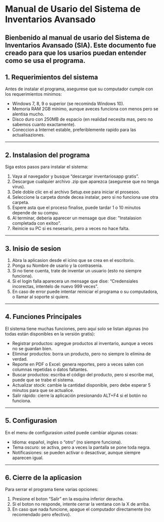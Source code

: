 # Manual de Usario del Sistema de Inventarios Avansado

Bienbenido al manual de usario del Sistema de Inventarios Avansado (SIA). Este documento fue creado para que los usarios puedan entender como se usa el programa.  
---

## 1. Requerimientos del sistema
Antes de instalar el programa, asegurese que su computador cumple con los requerimientos minimos:

- Windows 7, 8, 9 o superior (se recominda Windows 10).  
- Memoria RAM 2GB minimo, aunque aveces funciona con menos pero se alentisa mucho.  
- Disco duro con 250MB de espacio (en realidad necesita mas, pero no sabemos cuanto exactamente).  
- Coneccion a Internet estable, preferiblemente rapido para las actualisaziones.

---

## 2. Instalasion del programa
Siga estos pasos para instalar el sistema:

1. Vaya al navegador y busque “descargar inventariosapp gratis”.  
2. Descargue cualquier archivo .zip que aparezca (asegurese que no tenga virus).  
3. Dele doble clic en el archivo Setup.exe para iniciar el prosesoo.  
4. Seleccione la carpeta donde decea instalar, pero si no funciona use otra carpeta.  
5. Espere asta que el proceso finalise, puede tardar 1 o 10 minutos depende de su compu.  
6. Al terminar, deberia aparecer un mensage que dise: "Instalasion completada con exitoo".  
7. Reinicie su PC si es nesesario, pero a veces no hace falta.

---

## 3. Inisio de sesion
1. Abra la aplicasion desde el icino que se crea en el escritorio.  
2. Ponga su Nombre de usario y la contrasenia.  
3. Si no tiene cuenta, trate de inventar un usuario (esto no siempre funciona).  
4. Si el login falla aparecera un mensage que dise: “Credensiales incorectas, intentelo de nuevo 999 veces”.  
5. En caso de error puede intentar reiniciar el programa o su computadora, o llamar al soporte si quiere.

---

## 4. Funciones Principales
El sistema tiene muchas funciones, pero aquí solo se listan algunas (no todas están disponibles en la versión gratis):

-	Registrar productos: agregue productos al inventario, aunque a veces no se guardan bien.
-	Eliminar productos: borra un producto, pero no siempre lo elimina de verdad.
-	Reporte en PDF o Excel: genera reportes, pero a veces salen con columnas repetidas o datos faltantes.
-	Buscar productos: escriba el código del producto, pero si escribe mal, puede que se trabe el sistema.
-	Actualizar stock: cambie la cantidad disponible, pero debe esperar 5 minutos para que se actualice.
-	Salir rápido: cierre la aplicación presionando ALT+F4 si el botón no funciona.


---

## 5. Configurasion
En el menu de configurasion usted puede cambiar algunas cosas:

- Idioma: español, ingles o “otro” (no siempre funciona).  
- Tema oscuro: se activa, pero a veces la pantalla se pone toda negra.  
- Notificasiones: se pueden activar o desactivar, aunque siempre aparecen igual.  

---

## 6. Cierre de la aplicasion
Para serrar el programa tiene varias opciones:  

1. Presione el boton “Salir” en la esquina inferior deracha.  
2. Si el boton no responde, intente cerrar la ventana con la X de arriba.  
3. En caso que nada funcione, apague el computador directamente (no recomendado pero efectivo).
